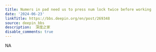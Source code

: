 ```yaml
---
title: Numers in pad need us to press num lock twice before working
date: '2024-06-23'
linkTitle: https://bbs.deepin.org/en/post/269348
source: deepin_bbs
description:  深度之家 
disable_comments: true
---
```

NA
